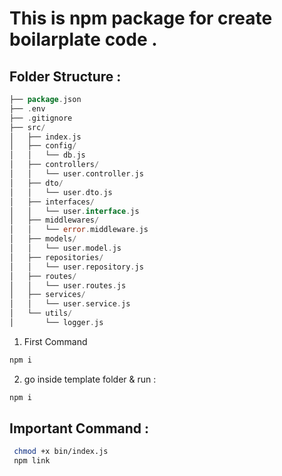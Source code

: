 # This is npm package for create boilarplate code .
## Folder Structure :

```go
├── package.json
├── .env
├── .gitignore
├── src/
│   ├── index.js
│   ├── config/
│   │   └── db.js
│   ├── controllers/
│   │   └── user.controller.js
│   ├── dto/
│   │   └── user.dto.js
│   ├── interfaces/
│   │   └── user.interface.js
│   ├── middlewares/
│   │   └── error.middleware.js
│   ├── models/
│   │   └── user.model.js
│   ├── repositories/
│   │   └── user.repository.js
│   ├── routes/
│   │   └── user.routes.js
│   ├── services/
│   │   └── user.service.js
│   └── utils/
│       └── logger.js
```

1. First Command 
```bash
npm i
```

2. go inside template folder & run :

```bash
npm i
```


## Important Command :
```bash
 chmod +x bin/index.js
 npm link
```
